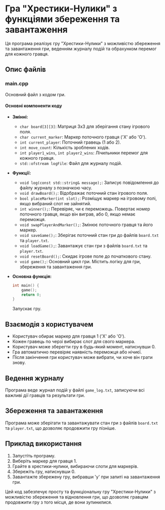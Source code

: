 # Гра "Хрестики-Нулики" з функціями збереження та завантаження

Ця програма реалізує гру "Хрестики-Нулики" з можливістю збереження та завантаження гри, веденням журналу подій та обрахунком перемог для кожного гравця.

## Опис файлів

### main.cpp
Основний файл з кодом гри.

#### Основні компоненти коду

- **Змінні:**
  - `char board[3][3]`: Матриця 3x3 для зберігання стану ігрового поля.
  - `char current_marker`: Маркер поточного гравця ('X' або 'O').
  - `int current_player`: Поточний гравець (1 або 2).
  - `int move_count`: Кількість зроблених ходів.
  - `int player1_wins`, `int player2_wins`: Лічильники перемог для кожного гравця.
  - `std::ofstream logFile`: Файл для журналу подій.

- **Функції:**
  - `void log(const std::string& message);`: Записує повідомлення до файлу журналу з позначкою часу.
  - `void drawBoard();`: Відображає поточний стан ігрового поля.
  - `bool placeMarker(int slot);`: Розміщує маркер на ігровому полі, якщо вибраний слот не зайнятий.
  - `int winner();`: Перевіряє, чи є переможець. Повертає номер поточного гравця, якщо він виграв, або 0, якщо немає переможця.
  - `void swapPlayerAndMarker();`: Змінює поточного гравця та його маркер.
  - `void saveGame();`: Зберігає поточний стан гри до файлів `board.txt` та `player.txt`.
  - `void loadGame();`: Завантажує стан гри з файлів `board.txt` та `player.txt`.
  - `void resetBoard();`: Скидає ігрове поле до початкового стану.
  - `void game();`: Основний цикл гри. Містить логіку для гри, збереження та завантаження гри.

- **Основна функція:**
  ```cpp
  int main() {
      game();
      return 0;
  }
  ```
  Запускає гру.

## Взаємодія з користувачем

- Користувач обирає маркер для гравця 1 ('X' або 'O').
- Кожен гравець по черзі вибирає слот для свого маркера.
- Користувач може зберегти гру в будь-який момент, натиснувши 0.
- Гра автоматично перевіряє наявність переможця або нічиєї.
- Після закінчення гри користувач може вибрати, чи хоче він грати знову.

## Ведення журналу

Програма веде журнал подій у файлі `game_log.txt`, записуючи всі важливі дії гравців та результати гри.

## Збереження та завантаження

Програма може зберігати та завантажувати стан гри з файлів `board.txt` та `player.txt`, що дозволяє продовжити гру пізніше.

## Приклад використання

1. Запустіть програму.
2. Виберіть маркер для гравця 1.
3. Грайте в хрестики-нулики, вибираючи слоти для маркерів.
4. Збережіть гру, натиснувши 0.
5. Завантажте збережену гру, вибравши 'y' при запиті на завантаження гри.

Цей код забезпечує просту та функціональну гру "Хрестики-Нулики" з можливістю збереження та відновлення гри, що дозволяє гравцям продовжити гру з того місця, де вони зупинилися.
